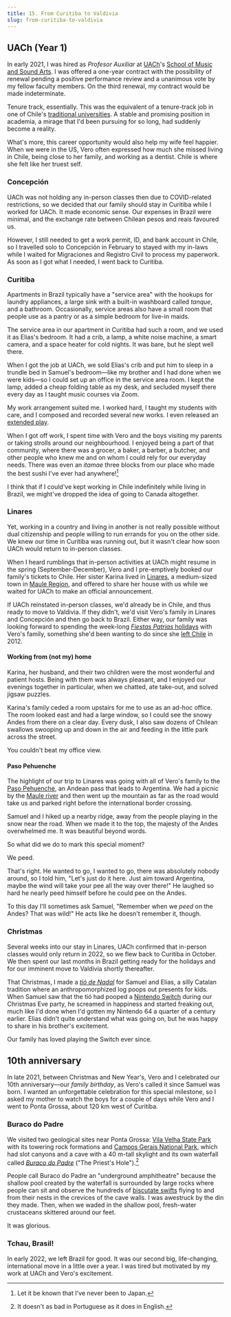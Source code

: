 ```yaml
---
title: 15. From Curitiba to Valdivia
slug: from-curitiba-to-valdivia
---
```


## UACh (Year 1)

In early 2021, I was hired as *Profesor Auxiliar* at [UACh](https://www.uach.cl/)'s [School of Music and Sound Arts](https://arquitectura-artes.uach.cl/escuela-de-artes-musicales-y-sonoras/). I was offered a one-year contract with the possibility of renewal pending a positive performance review and a unanimous vote by my fellow faculty members. On the third renewal, my contract would be made indeterminate.

Tenure track, essentially. This was the equivalent of a tenure-track job in one of Chile's [traditional universities](https://en.wikipedia.org/wiki/Chilean_Traditional_Universities). A stable and promising position in academia, a mirage that I'd been pursuing for so long, had suddenly become a reality.

What's more, this career opportunity would also help my wife feel happier. When we were in the US, Vero often expressed how much she missed living in Chile, being close to her family, and working as a dentist. Chile is where she felt like her truest self.

### Concepción

UACh was not holding any in-person classes then due to COVID-related restrictions, so we decided that our family should stay in Curitiba while I worked for UACh. It made economic sense. Our expenses in Brazil were minimal, and the exchange rate between Chilean pesos and reais favoured us. 

However, I still needed to get a work permit, ID, and bank account in Chile, so I travelled solo to Concepción in February to stayed with my in-laws while I waited for Migraciones and Registro Civil to process my paperwork. As soon as I got what I needed, I went back to Curitiba. 

### Curitiba

Apartments in Brazil typically have a "service area" with the hookups for laundry appliances, a large sink with a built-in washboard called *tanque*, and a bathroom. Occasionally, service areas also have a small room that people use as a pantry or as a simple bedroom for live-in maids.

The service area in our apartment in Curitiba had such a room, and we used it as Elias's bedroom. It had a crib, a lamp, a white noise machine, a smart camera, and a space heater for cold nights. It was bare, but he slept well there.

When I got the job at UACh, we sold Elias's crib and put him to sleep in a trundle bed in Samuel's bedroom—like my brother and I had done when we were kids—so I could set up an office in the service area room. I kept the lamp, added a cheap folding table as my desk, and secluded myself there every day as I taught music courses via Zoom.

My work arrangement suited me. I worked hard, I taught my students with care, and I composed and recorded several new works. I even released an [extended play](https://igorcoelhoasmarques.bandcamp.com/album/glosolalia).

When I got off work, I spent time with Vero and the boys visiting my parents or taking strolls around our neighbourhood. I enjoyed being a part of that community, where there was a grocer, a baker, a barber, a butcher, and other people who knew me and on whom I could rely for our everyday needs. There was even an *itamae* three blocks from our place who made the best sushi I've ever had anywhere![^1] 

I think that if I could've kept working in Chile indefinitely while living in Brazil, we might've dropped the idea of going to Canada altogether.

### Linares

Yet, working in a country and living in another is not really possible without dual citizenship and people willing to run errands for you on the other side. We knew our time in Curitiba was running out, but it wasn't clear how soon UACh would return to in-person classes.

When I heard rumblings that in-person activities at UACh might resume in the spring (September-December), Vero and I pre-emptively booked our family's tickets to Chile. Her sister Karina lived in [Linares](https://en.wikipedia.org/wiki/Linares,_Chile), a medium-sized town in [Maule Region](https://en.wikipedia.org/wiki/Maule_Region), and offered to share her house with us while we waited for UACh to make an official announcement.

If UACh reinstated in-person classes, we'd already be in Chile, and thus ready to move to Valdivia. If they didn't, we'd visit Vero's family in Linares and Concepción and then go back to Brazil. Either way, our family was looking forward to spending the week-long [*Fiestas Patrias* holidays](https://en.wikipedia.org/wiki/Fiestas_Patrias_(Chile)) with Vero's family, something she'd been wanting to do since she [left Chile](./6-graduation-byu.md#veros-graduation) in 2012.

#### Working from (not my) home

Karina, her husband, and their two children were the most wonderful and patient hosts. Being with them was always pleasant, and I enjoyed our evenings together in particular, when we chatted, ate take-out, and solved jigsaw puzzles. 

Karina's family ceded a room upstairs for me to use as an ad-hoc office. The room looked east and had a large window, so I could see the snowy Andes from there on a clear day. Every dusk, I also saw dozens of Chilean swallows swooping up and down in the air and feeding in the little park across the street. 

You couldn't beat my office view.

#### Paso Pehuenche

The highlight of our trip to Linares was going with all of Vero's family to the [Paso Pehuenche](https://en.wikipedia.org/wiki/Paso_Pehuenche), an Andean pass that leads to Argentina. We had a picnic by the [Maule river](https://en.wikipedia.org/wiki/Maule_River) and then went up the mountain as far as the road would take us and parked right before the international border crossing.

Samuel and I hiked up a nearby ridge, away from the people playing in the snow near the road. When we made it to the top, the majesty of the Andes overwhelmed me. It was beautiful beyond words.

So what did we do to mark this special moment? 

We peed. 

That's right. He wanted to go, I wanted to go, there was absolutely nobody around, so I told him, "Let's just do it here. Just aim toward Argentina, maybe the wind will take your pee all the way over there!" He laughed so hard he nearly peed himself before he could pee on the Andes.

To this day I'll sometimes ask Samuel, "Remember when we *peed* on the Andes? That was wild!" He acts like he doesn't remember it, though.

### Christmas

Several weeks into our stay in Linares, UACh confirmed that in-person classes would only return in 2022, so we flew back to Curitiba in October. We then spent our last months in Brazil getting ready for the holidays and for our imminent move to Valdivia shortly thereafter.

That Christmas, I made a [*tió de Nadal*](https://en.wikipedia.org/wiki/Ti%C3%B3_de_Nadal) for Samuel and Elias, a silly Catalan tradition where an anthropomorphized log poops out presents for kids. When Samuel saw that the tió had pooped a [Nintendo Switch](https://www.nintendo.com/en-ca/) during our Christmas Eve party, he screamed in happiness and started freaking out, much like I'd done when I'd gotten my Nintendo 64 a quarter of a century earlier. Elias didn't quite understand what was going on, but he was happy to share in his brother's excitement.

Our family has loved playing the Switch ever since.

## 10th anniversary

In late 2021, between Christmas and New Year's, Vero and I celebrated our 10th anniversary—our *family birthday*, as Vero's called it since Samuel was born. I wanted an unforgettable celebration for this special milestone, so I asked my mother to watch the boys for a couple of days while Vero and I went to Ponta Grossa, about 120 km west of Curitiba.

### Buraco do Padre

We visited two geological sites near Ponta Grossa: [Vila Velha State Park](https://parquevilavelha.com.br/) with its towering rock formations and [Campos Gerais National Park](https://en.wikipedia.org/wiki/Campos_Gerais_National_Park), which had slot canyons and a cave with a 40 m-tall skylight and its own waterfall called [*Buraco do Padre*](https://buracodopadre.com.br/atracao/furna-buraco-do-padre/) ("The Priest's Hole").[^2] 

People call Buraco do Padre an "underground amphitheatre" because the shallow pool created by the waterfall is surrounded by large rocks where people can sit and observe the hundreds of [biscutate swifts](https://en.wikipedia.org/wiki/Biscutate_swift) flying to and from their nests in the crevices of the cave walls. I was awestruck by the din they made. Then, when we waded in the shallow pool, fresh-water crustaceans skittered around our feet.

It was glorious.

### Tchau, Brasil!

In early 2022, we left Brazil for good. It was our second big, life-changing, international move in a little over a year. I was tired but motivated by my work at UACh and Vero's excitement.

[^1]: Let it be known that I've never been to Japan.
[^2]: It doesn't as bad in Portuguese as it does in English.